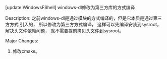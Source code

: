 [update:WindowsFShell] windows-dl修改为第三方库的方式编译

Description:
之前windows-dl是通过模块的方式编译的，但是它本质是通过第三方方式
引入的， 所以修改为第三方方式编译， 这样可以先编译安装到sysroot，
解决头文件依赖问题， 就不需要提前拷贝头文件到sysroot。

Major Changes:
1. 修改cmake。